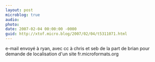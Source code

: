 ```yaml
---
layout: post
microblog: true
audio: 
photo: 
date: 2007-02-04 00:00:00 -0000
guid: http://xtof.micro.blog/2007/02/04/t5311071.html
---
```

e-mail envoyé à ryan, avec cc à chris et seb de la part de brian pour demande de localisation d'un site fr.microformats.org
